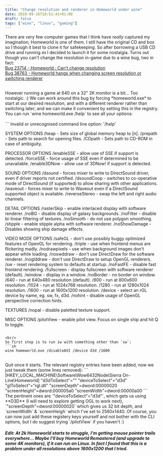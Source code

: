 ```yaml
---
title: "Change resolution and renderer in Homeworld under wine"
date: 2018-09-16T18:51:41+01:00
draft: false
tags: ["wine", "linux", "gaming"]
---
```


There are very few computer games that I think have *really* captured my imagination, Homeworld is one of them. I still have the original CD and box so I though it best to clone it for safekeeping. So after borrowing a USB CD drive and running `dd` I decided to launch it for some nostalgia. Turns out though you can't change the resolution in-game due to a wine bug, two in fact:  
[Bug 23714 - Homeworld : Can't change resolution](https://bugs.winehq.org/show_bug.cgi?id=23714)  
[Bug 38763 - Homeworld hangs when changing screen resolution or switching renderer](https://bugs.winehq.org/show_bug.cgi?id=38763)  

<br/>
However running a game at 640 on a 32" 2K monitor is a bit... Too nostalgic. :) We can work around this bug by forcing *homeworld.exe* to start at our desired resolution, and with a different renderer rather than switching later; and we can make it convenient by setting this in the registry. You can run `wine homeworld.exe /help` to see all your options:
<br/>
<br/>
```
Invalid or unrecognised command line option: '/help'

SYSTEM OPTIONS
    /heap <n> - Sets size of global memory heap to [n].
    /prepath <path> - Sets path to search for opening files.
    /CDpath <path> - Sets path to CD-ROM in case of ambiguity.

PROCESSOR OPTIONS
    /enableSSE - allow use of SSE if support is detected.
    /forceSSE - force usage of SSE even if determined to be unavailable.
    /enable3DNow - allow use of 3DNow! if support is detected.

SOUND OPTIONS
    /dsound - forces mixer to write to DirectSound driver, even if driver reports not certified.
    /dsoundCoop - switches to co-operative mode of DirectSound (if supported) to allow sharing with other applications.
    /waveout - forces mixer to write to Waveout even if a DirectSound supported object is available.
    /reverseStereo - swap the left and right audio channels.

DETAIL OPTIONS
    /rasterSkip - enable interlaced display with software renderer.
    /noBG - disable display of galaxy backgrounds.
    /noFilter - disable bi-linear filtering of textures.
    /noSmooth - do not use polygon smoothing.
    /stipple - enable stipple alpha with software renderer.
    /noShowDamage - Disables showing ship damage effects.

VIDEO MODE OPTIONS
    /safeGL - don't use possibly buggy optimized features of OpenGL for rendering.
    /triple - use when frontend menus are flickering madly.
    /nodrawpixels - use when background images don't appear while loading.
    /noswddraw - don't use DirectDraw for the software renderer.
    /noglddraw - don't use DirectDraw to setup OpenGL renderers.
    /sw - reset rendering system to defaults at startup.
    /noFastFE - disable fast frontend rendering.
    /fullscreen - display fullscreen with software renderer (default).
    /window - display in a window.
    /noBorder - no border on window.
    /640 - run at 640x480 resolution (default).
    /800 - run at 800x600 resolution.
    /1024 - run at 1024x768 resolution.
    /1280 - run at 1280x1024 resolution.
    /1600 - run at 1600x1200 resolution.
    /device <dev> - select an rGL device by name, eg. sw, fx, d3d.
    /nohint - disable usage of OpenGL perspective correction hints.

TEXTURES
    /nopal - disable paletted texture support.

MISC OPTIONS
    /pilotView - enable pilot view.  Focus on single ship and hit Q to toggle.
```

<br/>
So first step is to run iw with something other than `sw`:
```sh
wine homeworld.exe /disableAVI /device d3d /1600
```

<br/>
Quit once it starts. The relevant registry entries have been added, now we just tweak them (some lines removed):
```
[HKEY_LOCAL_MACHINE\Software\Wow6432Node\Sierra On-Line\Homeworld]
"d3dToSelect"=""
"deviceToSelect"="d3d"
"glToSelect"="rgl.dll"
"screenDepth"=dword:00000020
"screenHeight"=dword:000005a0
"screenWidth"=dword:00000a00
```

<br/>
The pertinent ones are `"deviceToSelect"="d3d"`, which gets us using **D3D** (I will need to explore getting OGL to work next), `"screenDepth"=dword:00000020` which gives us 32 bit depth, and `screenWidth` & `screenHeigh` which I've set to 2560x1440. Of course, you can now just add these registery keys yourself and not bother with the CLI options, but I do suggest trying `/pilotView` if you haven't :)

##### Edit: At 2k Homeworld starts to struggle, I'm getting mouse pointer trails everywhere... Maybe I'll buy Homeworld Remastered (and upgrade to some 4K monitors), if it can run on Linux. In fact I found that this is a problem under all resolutions above 1600x1200 that I tried.
